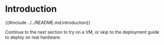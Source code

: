# Introduction

{{#include ../../README.md:introduction}}

Continue to the next section to try on a VM, or skip to the deployment guide to deploy on real hardware.
